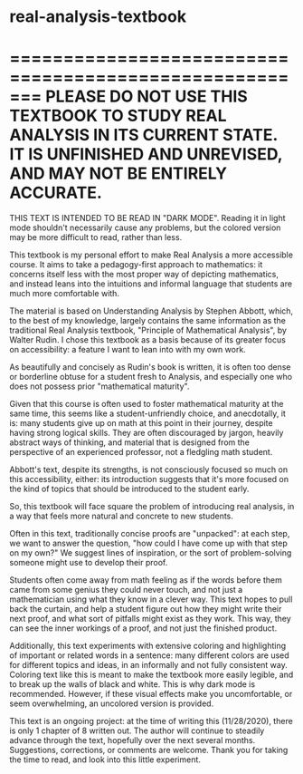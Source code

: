 # real-analysis-textbook

=======================================================
PLEASE DO NOT USE THIS TEXTBOOK TO STUDY REAL ANALYSIS IN ITS CURRENT STATE. IT IS UNFINISHED AND UNREVISED, AND MAY NOT BE ENTIRELY ACCURATE.
=======================================================

THIS TEXT IS INTENDED TO BE READ IN "DARK MODE". Reading it in light mode shouldn't necessarily cause any problems, but the colored version may be more difficult to read, rather than less.

This textbook is my personal effort to make Real Analysis a more accessible course. It aims to take a pedagogy-first approach to mathematics: it concerns itself less with the most proper way of depicting mathematics, and instead leans into the intuitions and informal language that students are much more comfortable with. 

The material is based on Understanding Analysis by Stephen Abbott, which, to the best of my knowledge, largely contains the same information as the traditional Real Analysis textbook, "Principle of Mathematical Analysis", by Walter Rudin. I chose this textbook as a basis because of its greater focus on accessibility: a feature I want to lean into with my own work.

As beautifully and concisely as Rudin's book is written, it is often too dense or borderline obtuse for a student fresh to Analysis, and especially one who does not possess prior "mathematical maturity". 

Given that this course is often used to foster mathematical maturity at the same time, this seems like a student-unfriendly choice, and anecdotally, it is: many students give up on math at this point in their journey, despite having strong logical skills. They are often discouraged by jargon, heavily abstract ways of thinking, and material that is designed from the perspective of an experienced professor, not a fledgling math student.

Abbott's text, despite its strengths, is not consciously focused so much on this accessibility, either: its introduction suggests that it's more focused on the kind of topics that should be introduced to the student early.

So, this textbook will face square the problem of introducing real analysis, in a way that feels more natural and concrete to new students. 

Often in this text, traditionally concise proofs are "unpacked": at each step, we want to answer the question, "how could I have come up with that step on my own?" We suggest lines of inspiration, or the sort of problem-solving someone might use to develop their proof. 

Students often come away from math feeling as if the words before them came from some genius they could never touch, and not just a mathematician using what they know in a clever way. This text hopes to pull back the curtain, and help a student figure out how they might write their next proof, and what sort of pitfalls might exist as they work. This way, they can see the inner workings of a proof, and not just the finished product.

Additionally, this text experiments with extensive coloring and highlighting of important or related words in a sentence: many different colors are used for different topics and ideas, in an informally and not fully consistent way. Coloring text like this is meant to make the textbook more easily legible, and to break up the walls of black and white. This is why dark mode is recommended. However, if these visual effects make you uncomfortable, or seem overwhelming, an uncolored version is provided.

This text is an ongoing project: at the time of writing this (11/28/2020), there is only 1 chapter of 8 written out. The author will continue to steadily advance through the text, hopefully over the next several months. Suggestions, corrections, or comments are welcome. Thank you for taking the time to read, and look into this little experiment.


